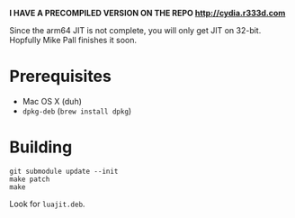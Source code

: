 **I HAVE A PRECOMPILED VERSION ON THE REPO http://cydia.r333d.com**

Since the arm64 JIT is not complete, you will only get JIT on 32-bit. Hopfully Mike Pall finishes it soon.

# Prerequisites

* Mac OS X (duh)
* `dpkg-deb` (`brew install dpkg`)

# Building

```
git submodule update --init
make patch
make
```

Look for `luajit.deb`.
